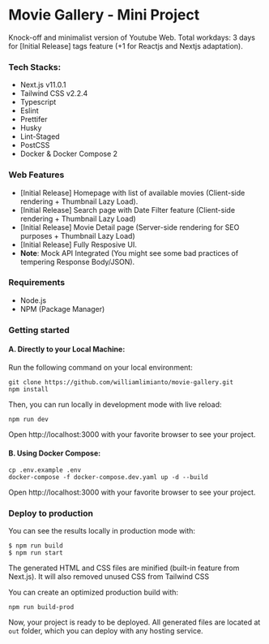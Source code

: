 # Movie Gallery - Mini Project

Knock-off and minimalist version of Youtube Web.
Total workdays: 3 days for [Initial Release] tags feature (+1 for Reactjs and Nextjs adaptation).

### Tech Stacks:
- Next.js v11.0.1
- Tailwind CSS v2.2.4
- Typescript
- Eslint
- Prettifer
- Husky
- Lint-Staged
- PostCSS
- Docker & Docker Compose 2

### Web Features
- [Initial Release] Homepage with list of available movies (Client-side rendering + Thumbnail Lazy Load).
- [Initial Release] Search page with Date Filter feature (Client-side rendering + Thumbnail Lazy Load)
- [Initial Release] Movie Detail page (Server-side rendering for SEO purposes + Thumbnail Lazy Load)
- [Initial Release] Fully Resposive UI.
- **Note**: Mock API Integrated (You might see some bad practices of tempering Response Body/JSON).


### Requirements

- Node.js
- NPM (Package Manager)

### Getting started

#### A. Directly to your Local Machine:

Run the following command on your local environment:

```
git clone https://github.com/williamlimianto/movie-gallery.git
npm install
```

Then, you can run locally in development mode with live reload:

```
npm run dev
```

Open http://localhost:3000 with your favorite browser to see your project.

#### B. Using Docker Compose:

```
cp .env.example .env
docker-compose -f docker-compose.dev.yaml up -d --build
```

Open http://localhost:3000 with your favorite browser to see your project.


### Deploy to production

You can see the results locally in production mode with:

```
$ npm run build
$ npm run start
```

The generated HTML and CSS files are minified (built-in feature from Next.js). It will also removed unused CSS from Tailwind CSS

You can create an optimized production build with:

```
npm run build-prod
```

Now, your project is ready to be deployed. All generated files are located at `out` folder, which you can deploy with any hosting service.

